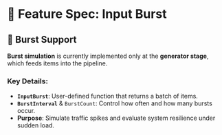 # 📌 Feature Spec: Input Burst

## 🔄 Burst Support

**Burst simulation** is currently implemented only at the **generator stage**, which feeds items into the pipeline.

### Key Details:

* **`InputBurst`**: User-defined function that returns a batch of items.
* **`BurstInterval`** & `BurstCount`: Control how often and how many bursts occur.
* **Purpose**: Simulate traffic spikes and evaluate system resilience under sudden load.
